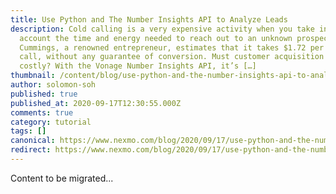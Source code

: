 ```yaml
---
title: Use Python and The Number Insights API to Analyze Leads
description: Cold calling is a very expensive activity when you take into
  account the time and energy needed to reach out to an unknown prospect. David
  Cummings, a renowned entrepreneur, estimates that it takes $1.72 per cold
  call, without any guarantee of conversion. Must customer acquisition be so
  costly? With the Vonage Number Insights API, it’s […]
thumbnail: /content/blog/use-python-and-the-number-insights-api-to-analyze-leads-dr/Blog_Number-Insights-API_1200x600.png
author: solomon-soh
published: true
published_at: 2020-09-17T12:30:55.000Z
comments: true
category: tutorial
tags: []
canonical: https://www.nexmo.com/blog/2020/09/17/use-python-and-the-number-insights-api-to-analyze-leads-dr
redirect: https://www.nexmo.com/blog/2020/09/17/use-python-and-the-number-insights-api-to-analyze-leads-dr
---
```


Content to be migrated...
